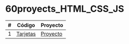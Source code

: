 # 60proyects_HTML_CSS_JS

|  #  | Código | Proyecto |
| --- | --- | --- |
|  1  | [Tarjetas](https://github.com/megagringa/60proyects_HTML_CSS_JS/tree/main/Tarjetas) | [Proyecto](https://github.com/megagringa/60proyects_HTML_CSS_JS/blob/main/Tarjetas/index.html) |

